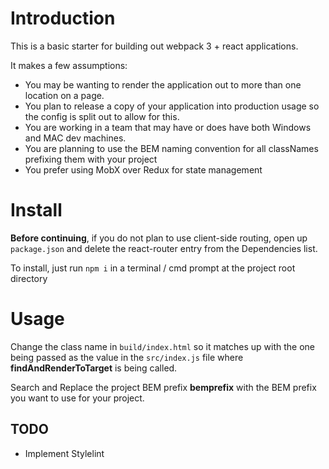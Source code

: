 # Introduction
This is a basic starter for building out webpack 3 + react applications.    

It makes a few assumptions:    
- You may be wanting to render the application out to more than one location on a page.
- You plan to release a copy of your application into production usage so the config is split out to allow for this.
- You are working in a team that may have or does have both Windows and MAC dev machines.
- You are planning to use the BEM naming convention for all classNames prefixing them with your project
- You prefer using MobX over Redux for state management

# Install
**Before continuing**, if you do not plan to use client-side routing, open up `package.json` and delete the react-router entry from the Dependencies list.

To install, just run `npm i` in a terminal / cmd prompt at the project root directory

# Usage
Change the class name in `build/index.html` so it matches up with the one being passed as the value in the `src/index.js` file where **findAndRenderToTarget** is being called.

Search and Replace the project BEM prefix **bemprefix** with the BEM prefix you want to use for your project.

## TODO
- Implement Stylelint
